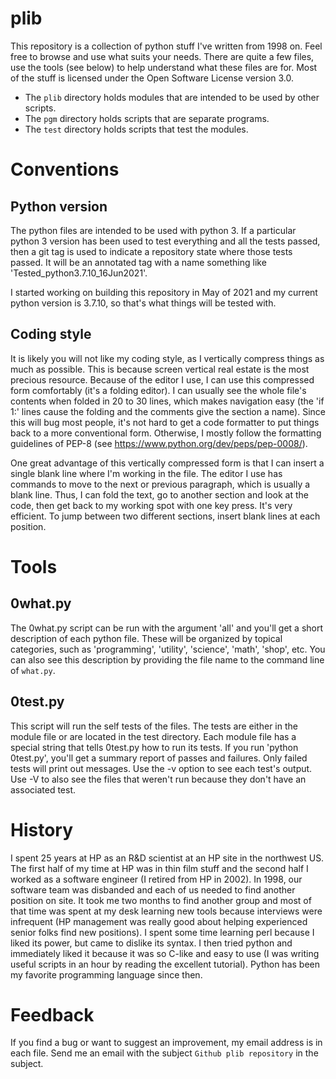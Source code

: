 # plib

This repository is a collection of python stuff I've written from 1998
on.  Feel free to browse and use what suits your needs.  There are quite
a few files, use the tools (see below) to help understand what these
files are for.  Most of the stuff is licensed under the Open Software
License version 3.0.

* The `plib` directory holds modules that are intended to be used by
  other scripts.
* The `pgm` directory holds scripts that are separate programs.
* The `test` directory holds scripts that test the modules.

# Conventions

## Python version

The python files are intended to be used with python 3.  If a particular
python 3 version has been used to test everything and all the tests
passed, then a git tag is used to indicate a repository state where
those tests passed.  It will be an annotated tag with a name something
like 'Tested_python3.7.10_16Jun2021'.

I started working on building this repository in May of 2021 and my
current python version is 3.7.10, so that's what things will be tested
with.

## Coding style

It is likely you will not like my coding style, as I vertically compress
things as much as possible.  This is because screen vertical real estate
is the most precious resource.  Because of the editor I use, I can use
this compressed form comfortably (it's a folding editor).  I can usually
see the whole file's contents when folded in 20 to 30 lines, which makes
navigation easy (the 'if 1:' lines cause the folding and the comments
give the section a name).  Since this will bug most people, it's not
hard to get a code formatter to put things back to a more conventional
form.  Otherwise, I mostly follow the formatting guidelines of PEP-8 (see
https://www.python.org/dev/peps/pep-0008/).

One great advantage of this vertically compressed form is that I can
insert a single blank line where I'm working in the file.  The editor I
use has commands to move to the next or previous paragraph, which is
usually a blank line.  Thus, I can fold the text, go to another section
and look at the code, then get back to my working spot with one key
press.  It's very efficient.  To jump between two different sections,
insert blank lines at each position.

# Tools

## 0what.py

The 0what.py script can be run with the argument 'all' and you'll get
a short description of each python file.  These will be organized by 
topical categories, such as 'programming', 'utility', 'science', 
'math', 'shop', etc.  You can also see this description by providing the
file name to the command line of `what.py`.

## 0test.py

This script will run the self tests of the files.  The tests are either
in the module file or are located in the test directory.  Each module
file has a special string that tells 0test.py how to run its tests.
If you run 'python 0test.py', you'll get a summary report of passes and
failures.  Only failed tests will print out messages.  Use the -v option
to see each test's output.  Use -V to also see the files that weren't
run because they don't have an associated test.

# History

I spent 25 years at HP as an R&D scientist at an HP site in the
northwest US.  The first half of my time at HP was in thin film stuff
and the second half I worked as a software engineer (I retired from HP
in 2002).  In 1998, our software team was disbanded and each of us
needed to find another position on site.  It took me two months to find
another group and most of that time was spent at my desk learning new
tools because interviews were infrequent (HP management was really good
about helping experienced senior folks find new positions).  I spent
some time learning perl because I liked its power, but came to dislike
its syntax.  I then tried python and immediately liked it because it was
so C-like and easy to use (I was writing useful scripts in an hour by
reading the excellent tutorial).  Python has been my favorite
programming language since then.

# Feedback

If you find a bug or want to suggest an improvement, my email
address is in each file.  Send me an email with the subject `Github
plib repository` in the subject.
